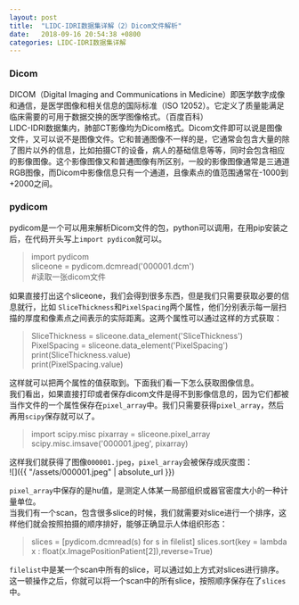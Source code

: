 ```yaml
---
layout: post
title:  "LIDC-IDRI数据集详解（2）Dicom文件解析"
date:   2018-09-16 20:54:38 +0800
categories: LIDC-IDRI数据集详解
---
```


### Dicom
DICOM（Digital Imaging and Communications in Medicine）即医学数字成像和通信，是医学图像和相关信息的国际标准（ISO 12052）。它定义了质量能满足临床需要的可用于数据交换的医学图像格式。（百度百科）  
LIDC-IDRI数据集内，肺部CT影像均为Dicom格式。Dicom文件即可以说是图像文件，又可以说不是图像文件。它和普通图像不一样的是，它通常会包含大量的除了图片以外的信息，比如拍摄CT的设备，病人的基础信息等等，同时会包含相应的影像图像。这个影像图像又和普通图像有所区别，一般的影像图像通常是三通道RGB图像，而Dicom中影像信息只有一个通道，且像素点的值范围通常在-1000到+2000之间。  
### pydicom
pydicom是一个可以用来解析Dicom文件的包，python可以调用，在用pip安装之后，在代码开头写上`import pydicom`就可以。  
> import pydicom  
> sliceone = pydicom.dcmread('000001.dcm')  
> \#读取一张dicom文件    

如果直接打出这个sliceone，我们会得到很多东西，但是我们只需要获取必要的信息就行，比如 `SliceThickness`和`PixelSpacing`两个属性，他们分别表示每一层扫描的厚度和像素点之间表示的实际距离。这两个属性可以通过这样的方式获取：   
> SliceThickness = sliceone.data_element('SliceThickness')  
> PixelSpacing = sliceone.data_element('PixelSpacing')  
> print(SliceThickness.value)  
> print(PixelSpacing.value)  

这样就可以把两个属性的值获取到。下面我们看一下怎么获取图像信息。  
我们看出，如果直接打印或者保存dicom文件是得不到影像信息的，因为它们都被当作文件的一个属性保存在`pixel_array`中。我们只需要获得`pixel_array`，然后再用`scipy`保存就可以了。  
> import scipy.misc
> pixarray = sliceone.pixel_array  
> scipy.misc.imsave('000001.jpeg', pixarray)

这样我们就获得了图像`000001.jpeg`，`pixel_array`会被保存成灰度图：  
![]({{ "/assets/000001.jpeg" | absolute_url }})  

`pixel_array`中保存的是hu值，是测定人体某一局部组织或器官密度大小的一种计量单位。  
当我们有一个scan，包含很多slice的时候，我们就需要对slice进行一个排序，这样他们就会按照拍摄的顺序排好，能够正确显示人体组织形态：
> slices = [pydicom.dcmread(s) for s in filelist]
> slices.sort(key = lambda x : float(x.ImagePositionPatient[2]),reverse=True)  

`filelist`中是某一个scan中所有的slice，可以通过如上方式对slices进行排序。这一顿操作之后，你就可以将一个scan中的所有slice，按照顺序保存在了`slices`中。



